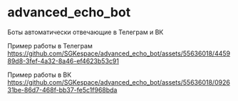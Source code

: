 # advanced_echo_bot
Боты автоматически отвечающие в Телеграм и ВК

Пример работы в Телеграм 
https://github.com/SGKespace/advanced_echo_bot/assets/55636018/445989d8-3fef-4a32-8a46-ef4623b53c91



Пример работы в ВК
https://github.com/SGKespace/advanced_echo_bot/assets/55636018/092631be-86d7-468f-bb37-fe5c1f968bda

